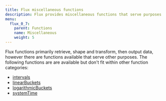 ```yaml
---
title: Flux miscellaneous functions
description: Flux provides miscellaneous functions that serve purposes other than retrieving, transforming, or outputting data.
menu:
  flux_0_7:
    parent: Functions
    name: Miscellaneous
    weight: 5
---
```


Flux functions primarily retrieve, shape and transform, then output data, however
there are functions available that serve other purposes.
The following functions are are available but don't fit within other function categories:

- [intervals](/flux/v0.7/functions/misc/intervals)
- [linearBuckets](/flux/v0.7/functions/misc/linearbuckets)
- [logarithmicBuckets](/flux/v0.7/functions/misc/logarithmicbuckets)
- [systemTime](/flux/v0.7/functions/misc/systemtime)
